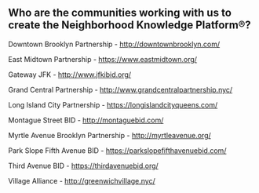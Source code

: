## Who are the communities working with us to create the Neighborhood Knowledge Platform®?

Downtown Brooklyn Partnership - http://downtownbrooklyn.com/

East Midtown Partnership - https://www.eastmidtown.org/

Gateway JFK - http://www.jfkibid.org/

Grand Central Partnership - http://www.grandcentralpartnership.nyc/

Long Island City Partnership - https://longislandcityqueens.com/

Montague Street BID - http://montaguebid.com/

Myrtle Avenue Brooklyn Partnership - http://myrtleavenue.org/

Park Slope Fifth Avenue BID - https://parkslopefifthavenuebid.com/

Third Avenue BID - https://thirdavenuebid.org/

Village Alliance - http://greenwichvillage.nyc/












